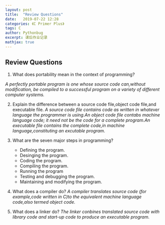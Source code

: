 ```yaml
---
layout: post
title:  "Review Questions"
date:   2019-07-22 12:28
categories: 《C Primer Plus》
tags: C
author: Pythonbug
excerpt: 课后作业记录
mathjax: true
---
```


## Review Questions
1. What does portability mean in the context of programming?

*A perfectly portable program is one whose source code can,without modification, be
 compiled to a successful program on a variety of different computer systems.*

2. Explain the difference between a source code file,object code file,and executable file.
*A source code file contains code as written in whatever language the programmer is using.An object code file contabs machine language code;
it need not be the code for a complete program.An executable file contains the complete code,in machine language,constituting an excutable program.*

3. What are the seven major steps in programming?
    - Defining the program.
    - Desinging the program.
    - Coding the program.
    - Compiling the program.
    - Running the program
    - Testing and debugging the program.
    - Maintaining and modifying the program.

4. What does a compiler do?
*A compiler translates source code (for example,code written in C)to the equivalent
machine language code,also termed object code.*

5. What does a linker do?
*The linker conbines translated source code with library code and start-up code to produce an executable program.*